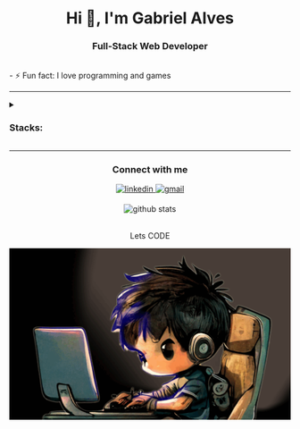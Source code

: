 <h1 align="center">Hi 👋, I'm Gabriel Alves</h1>
<h3 align="center">Full-Stack Web Developer</h3>
<br />
- ⚡ Fun fact: I love programming and games
<hr>
<details>
    <summary>
      <h3 align="left">Stacks:</h3>
    </summary>
  <h3 align="left">Languages</h3>
  <div align="left">
    <a href="https://developer.mozilla.org/pt-BR/docs/Web/JavaScript" target="_blank" rel="noreferrer"> <img src="https://camo.githubusercontent.com/528e232c728b497080cbf31d2a7e797caa81e402ff81643f79b2c2c395a29f17/68747470733a2f2f63646e2e6a7364656c6976722e6e65742f67682f64657669636f6e732f64657669636f6e2f69636f6e732f6a6176617363726970742f6a6176617363726970742d706c61696e2e737667" alt="javascript" height="40" width="40" style="max-width: 100%;" /> </a>
    <a href="https://www.typescriptlang.org/"  target="_blank" rel="noreferrer"> <img src="https://camo.githubusercontent.com/aa8b3e6b6fc55ea158e132e1c33ba6aa7fe49706a4e4bd64701af1cf89f514b5/68747470733a2f2f63646e2e6a7364656c6976722e6e65742f67682f64657669636f6e732f64657669636f6e2f69636f6e732f747970657363726970742f747970657363726970742d6f726967696e616c2e737667" alt="typescript" height="40" width="40" style="max-width: 100%;" /> </a>
    <a href="https://www.python.org" target="_blank" rel="noreferrer"> <img src="https://camo.githubusercontent.com/dd8b0601cdfefe534a6a26f4c29c7f8a5fcfc315002655f519c73121f7bad8bc/68747470733a2f2f63646e2e6a7364656c6976722e6e65742f67682f64657669636f6e732f64657669636f6e2f69636f6e732f707974686f6e2f707974686f6e2d6f726967696e616c2e737667" alt="python" height="40" width="40" style="max-width: 100%;" /> </a>
    <a href="https://developer.mozilla.org/pt-BR/docs/Web/CSS" target="_blank" rel="noreferrer"> <img src="https://camo.githubusercontent.com/2e496d4bfc6f753ddca87b521ce95c88219f77800212ffa6d4401ad368c82170/68747470733a2f2f63646e2e6a7364656c6976722e6e65742f67682f64657669636f6e732f64657669636f6e2f69636f6e732f637373332f637373332d6f726967696e616c2e737667" alt="css3" width="40" height="40" style="max-width: 100%;" /> </a>
    <a href="https://developer.mozilla.org/pt-BR/docs/Web/HTML" target="_blank" rel="noreferrer"> <img src="https://camo.githubusercontent.com/da7acacadecf91d6dc02efcd2be086bb6d78ddff19a1b7a0ab2755a6fda8b1e9/68747470733a2f2f63646e2e6a7364656c6976722e6e65742f67682f64657669636f6e732f64657669636f6e2f69636f6e732f68746d6c352f68746d6c352d6f726967696e616c2e737667" alt="html5" width="40" height="40" style="max-width: 100%;" /> </a>
  </div>
  <hr>
  <h3 align="left">Frameworks CSS</h3>
  <div align="left">
    <a href="https://getbootstrap.com" target="_blank" rel="noreferrer"> <img src="https://camo.githubusercontent.com/bec2c92468d081617cb3145a8f3d8103e268bca400f6169c3a68dc66e05c971e/68747470733a2f2f76352e676574626f6f7473747261702e636f6d2f646f63732f352e302f6173736574732f6272616e642f626f6f7473747261702d6c6f676f2d736861646f772e706e67" alt="bootstrap" width="45" height="40" style="max-width: 100%;" /> </a>
    <a href="https://tailwindcss.com/" target="_blank" rel="noreferrer"> <img src="https://camo.githubusercontent.com/bdedcbc949feefecc3ff98f7e655ee8151b522e2f32196c648620f5366d909d5/68747470733a2f2f63646e2e6a7364656c6976722e6e65742f67682f64657669636f6e732f64657669636f6e2f69636f6e732f7461696c77696e646373732f7461696c77696e646373732d706c61696e2e737667" alt="tailwind" width="40" height="40" style="max-width: 100%;" /> </a>
  </div>
  <hr>
  <h3 align="left">Front-end</h3>
  <div align="left">
    <a href="https://reactjs.org/" target="_blank" rel="noreferrer"> <img src="https://camo.githubusercontent.com/27d0b117da00485c56d69aef0fa310a3f8a07abecc8aa15fa38c8b78526c60ac/68747470733a2f2f63646e2e6a7364656c6976722e6e65742f67682f64657669636f6e732f64657669636f6e2f69636f6e732f72656163742f72656163742d6f726967696e616c2e737667" alt="react" width="40" height="40" style="max-width: 100%;" /> </a>
    <a href="https://redux.js.org" target="_blank" rel="noreferrer"> <img src="https://camo.githubusercontent.com/2b6b50702c658cdfcf440cef1eb88c7e0e5a16ce0eb6ab8bc933da7697c12213/68747470733a2f2f63646e2e6a7364656c6976722e6e65742f67682f64657669636f6e732f64657669636f6e2f69636f6e732f72656475782f72656475782d6f726967696e616c2e737667" alt="redux" width="40" height="40" style="max-width: 100%;" /> </a>
  </div>
  <hr>
  <h3 align="left">Back-end</h3>
  <div align="left">
    <a href="https://sequelize.org/" target="_blank" rel="noreferrer"> <img src="https://camo.githubusercontent.com/a2ef2bb116ae565bb254cbb11194dae357eb7582a8babeab337bd3932687d63d/68747470733a2f2f63646e2e6a7364656c6976722e6e65742f67682f64657669636f6e732f64657669636f6e2f69636f6e732f73657175656c697a652f73657175656c697a652d6f726967696e616c2e737667" alt="sequelize" width="40" height="40" style="max-width: 100%;" /> </a>
    <a href="https://www.mysql.com/" target="_blank" rel="noreferrer"> <img src="https://camo.githubusercontent.com/2582ec2237a3a1fbd34e9b57332b72be27a7facb32abe7c2335e5f86e5f457a8/68747470733a2f2f63646e2e6a7364656c6976722e6e65742f67682f64657669636f6e732f64657669636f6e2f69636f6e732f6d7973716c2f6d7973716c2d6f726967696e616c2e737667" alt="mysql" width="40" height="40" style="max-width: 100%;" /> </a>
    <a href="https://expressjs.com" target="_blank" rel="noreferrer"> <img src="https://camo.githubusercontent.com/40756575fc2fd74b1883ea0cc5c2a49aa7048ab58286f43a121109d69a9ea160/68747470733a2f2f63646e2e6a7364656c6976722e6e65742f67682f64657669636f6e732f64657669636f6e2f69636f6e732f657870726573732f657870726573732d6f726967696e616c2e737667" alt="express" width="40" height="40" style="max-width: 100%;" /> </a>
    <a href="https://www.mongodb.com/" target="_blank" rel="noreferrer"> <img src="https://camo.githubusercontent.com/9ebde7ca22ab3f3b4bf92d2743804ab9e581e413a16cdf3626c2092e69967d80/68747470733a2f2f63646e2e6a7364656c6976722e6e65742f67682f64657669636f6e732f64657669636f6e2f69636f6e732f6d6f6e676f64622f6d6f6e676f64622d6f726967696e616c2e737667" alt="mongodb" width="40" height="40" style="max-width: 100%;" /> </a>
    <a href="https://nodejs.org" target="_blank" rel="noreferrer"> <img src="https://camo.githubusercontent.com/900baefb89e187c8b32cdbb3b440d1502fe8f30a1a335cc5dc5868af0142f8b1/68747470733a2f2f63646e2e6a7364656c6976722e6e65742f67682f64657669636f6e732f64657669636f6e2f69636f6e732f6e6f64656a732f6e6f64656a732d6f726967696e616c2e737667" alt="nodejs" width="40" height="40" style="max-width: 100%;" /> </a>
  </div>
  <hr>
  <h3 align="left">Tests</h3>
  <div align="left">
    <a href="https://jestjs.io" target="_blank" rel="noreferrer"> <img src="https://camo.githubusercontent.com/fd37a0ed465d6e14411705324a0d21739377f54ab6d0ae146c68fca8777e16c7/68747470733a2f2f63646e2e6a7364656c6976722e6e65742f67682f64657669636f6e732f64657669636f6e2f69636f6e732f6a6573742f6a6573742d706c61696e2e737667" alt="jest" width="40" height="40" style="max-width: 100%;" /> </a>
    <a href="https://testing-library.com/" target="_blank" rel="noreferrer"> <img src="https://avatars.githubusercontent.com/u/49996085?s=200&amp;v=4" alt="react testing library" width="40" height="40" style="max-width: 100%;" /> </a>
    <a href="https://mochajs.org" target="_blank" rel="noreferrer"> <img src="https://camo.githubusercontent.com/b038408a220da15a2710d79f3bc3834c9fa8c32c7ceb22f8554c5799ceea768e/68747470733a2f2f63646e2e6a7364656c6976722e6e65742f67682f64657669636f6e732f64657669636f6e2f69636f6e732f6d6f6368612f6d6f6368612d706c61696e2e737667" alt="mocha" width="40" height="40" style="max-width: 100%;" /> </a>
    <a href="https://docs.pytest.org/" target="_blank" rel="noreferrer"> <img src="https://camo.githubusercontent.com/cef3fb39a794afbf1f3b20fd0d84f4406d5eb65ef4364e8920d6d47f77517e3d/68747470733a2f2f63646e2e6a7364656c6976722e6e65742f67682f64657669636f6e732f64657669636f6e2f69636f6e732f7079746573742f7079746573742d6f726967696e616c2e737667" alt="pytest" width="40" height="40" style="max-width: 100%;" /> </a>
  </div>
  <hr>
  <h3 align="left">Tools</h3>
  <div align="left">
    <a href="https://www.linux.org/" target="_blank" rel="noreferrer"> <img src="https://camo.githubusercontent.com/5827f82f2c2d9c5bad33de64e073659d1a57032b31009b8127189be6876916d4/68747470733a2f2f63646e2e6a7364656c6976722e6e65742f67682f64657669636f6e732f64657669636f6e2f69636f6e732f6c696e75782f6c696e75782d6f726967696e616c2e737667" alt="linux" width="40" height="40" style="max-width: 100%;" /> </a>
    <a href="https://slack.com/" target="_blank" rel="noreferrer"> <img src="https://camo.githubusercontent.com/c3fc2502421ea45b46698a4db62f25d0ef49c765f197b1a8fd00eaed5548b1db/68747470733a2f2f63646e2e6a7364656c6976722e6e65742f67682f64657669636f6e732f64657669636f6e2f69636f6e732f736c61636b2f736c61636b2d6f726967696e616c2e737667" alt="slack" height="40" width="40" style="max-width: 100%;" /> </a>
    </a> <a href="https://www.docker.com/" target="_blank" rel="noreferrer"> <img src="https://camo.githubusercontent.com/cbd55750b53c01dc18830d377c7364b01077e8a675a79d454a3f1ea549efe129/68747470733a2f2f63646e2e6a7364656c6976722e6e65742f67682f64657669636f6e732f64657669636f6e2f69636f6e732f646f636b65722f646f636b65722d6f726967696e616c2e737667" alt="docker" width="40" height="40" style="max-width: 100%;" /> </a>
    <a href="https://code.visualstudio.com/" target="_blank" rel="noreferrer"> <img src="https://camo.githubusercontent.com/5fa137d222dde7b69acd22c6572a065ce3656e6ffa1f5e88c1b5c7a935af3cc6/68747470733a2f2f63646e2e6a7364656c6976722e6e65742f67682f64657669636f6e732f64657669636f6e2f69636f6e732f7673636f64652f7673636f64652d6f726967696e616c2e737667" alt="vscode" width="40" height="40" style="max-width: 100%;" /> </a>
    <a href="https://git-scm.com/" target="_blank" rel="noreferrer"> <img src="https://camo.githubusercontent.com/dc9e7e657b4cd5ba7d819d1a9ce61434bd0ddbb94287d7476b186bd783b62279/68747470733a2f2f63646e2e6a7364656c6976722e6e65742f67682f64657669636f6e732f64657669636f6e2f69636f6e732f6769742f6769742d6f726967696e616c2e737667" alt="git" width="40" height="40" style="max-width: 100%;" /> </a>
    <a href="https://postman.com" target="_blank" rel="noreferrer"> <img src="https://camo.githubusercontent.com/4fc2f865dba7be1eaadfb0aef77227e64b05a3e2c64d8381385830e96f0b0311/68747470733a2f2f7365656b6c6f676f2e636f6d2f696d616765732f502f706f73746d616e2d6c6f676f2d303038374341304431352d7365656b6c6f676f2e636f6d2e706e67" alt="postman" width="40" height="40" style="max-width: 100%;" /> </a>
    <a href="https://heroku.com" target="_blank" rel="noreferrer"> <img src="https://camo.githubusercontent.com/d3c6550082b8555095a4d26683324126d3e00fb429a30505bb56911b8cf57369/68747470733a2f2f63646e2e6a7364656c6976722e6e65742f67682f64657669636f6e732f64657669636f6e2f69636f6e732f6865726f6b752f6865726f6b752d6f726967696e616c2e737667" alt="heroku" width="40" height="40" style="max-width: 100%;" /> </a>
    <a href="https://insomnia.rest/" target="_blank" rel="noreferrer"> <img src="https://camo.githubusercontent.com/49173798507f976bb55ad37f4ca77403429bbb0ec54a146a391e53d694a738bd/68747470733a2f2f7365656b6c6f676f2e636f6d2f696d616765732f492f696e736f6d6e69612d6c6f676f2d413335453039454231392d7365656b6c6f676f2e636f6d2e706e67" alt="insomnia" width="40" height="40" style="max-width: 100%;" /> </a>
  </div>
</details>
  <hr>
<h3 align="center">Connect with me</h3>
<div align="center">
  <a href="https://linkedin.com/in/gabrielalves1/" target="_blank" rel="noreferrer"> <img src="https://camo.githubusercontent.com/c00f87aeebbec37f3ee0857cc4c20b21fefde8a96caf4744383ebfe44a47fe3f/68747470733a2f2f696d672e736869656c64732e696f2f62616467652f2d4c696e6b6564496e2d2532333030373742353f7374796c653d666f722d7468652d6261646765266c6f676f3d6c696e6b6564696e266c6f676f436f6c6f723d7768697465" alt="linkedin" height="30" style="max-width: 100%;" /> </a>
  <a href="mailto:2kgabrielalves@gmail.com" target="_blank" rel="noreferrer"> <img src="https://camo.githubusercontent.com/927d6b3961fa048ff7303daf291cb5869dfa25018997cf8c1373c2f6a85b1458/68747470733a2f2f696d672e736869656c64732e696f2f62616467652f2d476d61696c2d2532333333333f7374796c653d666f722d7468652d6261646765266c6f676f3d676d61696c266c6f676f436f6c6f723d7768697465" alt="gmail" height="30" style="max-width: 100%;" /> </a>
</div>
<br />
<div align="center">
  <img align="center" src="https://github-readme-stats.vercel.app/api/top-langs?username=xitusz&show_icons=true&theme=dark&title_color=ffffff&text_color=ffffff&locale=en&layout=compact" alt="github stats" />
</div>
<br />
<p align="center">Lets CODE</p>
<img align="center" src="./RGB.gif" alt="gif" />
